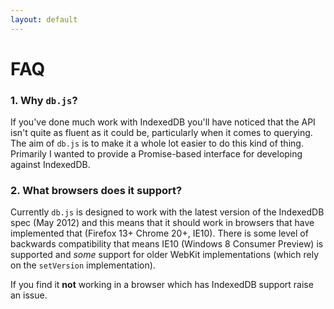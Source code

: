 ```yaml
---
layout: default
---
```


# FAQ

### 1. Why `db.js`?

If you've done much work with IndexedDB you'll have noticed that the API isn't quite as fluent as it could be, particularly when it comes to querying. The aim of `db.js` is to make it a whole lot easier to do this kind of thing. Primarily I wanted to provide a Promise-based interface for developing against IndexedDB.

### 2. What browsers does it support?

Currently `db.js` is designed to work with the latest version of the IndexedDB spec (May 2012) and this means that it should work in browsers that have implemented that (Firefox 13+ Chrome 20+, IE10). There is some level of backwards compatibility that means IE10 (Windows 8 Consumer Preview) is supported and *some* support for older WebKit implementations (which rely on the `setVersion` implementation).

If you find it **not** working in a browser which has IndexedDB support raise an issue.

